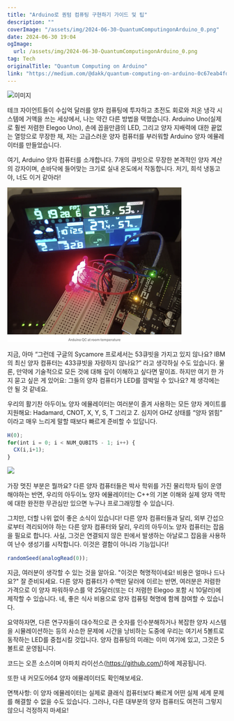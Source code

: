 ```yaml
---
title: "Arduino로 퀀텀 컴퓨팅 구현하기 가이드 및 팁"
description: ""
coverImage: "/assets/img/2024-06-30-QuantumComputingonArduino_0.png"
date: 2024-06-30 19:04
ogImage: 
  url: /assets/img/2024-06-30-QuantumComputingonArduino_0.png
tag: Tech
originalTitle: "Quantum Computing on Arduino"
link: "https://medium.com/@dakk/quantum-computing-on-arduino-0c67eab4fdfc"
---
```



![이미지](https://miro.medium.com/v2/resize:fit:1000/0*fA_-0zuJ81UEVDTs.gif)

테크 자이언트들이 수십억 달러를 양자 컴퓨팅에 투자하고 초전도 회로와 저온 냉각 시스템에 거액을 쓰는 세상에서, 나는 약간 다른 방법을 택했습니다. Arduino Uno(실제로 훨씬 저렴한 Elegoo Uno), 손에 꼽을만큼의 LED, 그리고 양자 지배력에 대한 끝없는 열망으로 무장한 채, 저는 고급스러운 양자 컴퓨터를 부러워할 Arduino 양자 에뮬레이터를 만들었습니다.

여기, Arduino 양자 컴퓨터를 소개합니다. 7개의 큐빗으로 무장한 본격적인 양자 계산의 강자이며, 손바닥에 들어맞는 크기로 실내 온도에서 작동합니다. 저기, 희석 냉동고야, 너도 이거 같아라!

![이미지](/assets/img/2024-06-30-QuantumComputingonArduino_0.png)

<div class="content-ad"></div>

지금, 아마 “그런데 구글의 Sycamore 프로세서는 53큐빗을 가지고 있지 않나요? IBM의 최신 양자 컴퓨터는 433큐빗을 자랑하지 않나요?” 라고 생각하실 수도 있습니다. 물론, 만약에 기술적으로 모든 것에 대해 깊이 이해하고 싶다면 말이죠. 하지만 여기 한 가지 묻고 싶은 게 있어요: 그들의 양자 컴퓨터가 LED를 깜박일 수 있나요? 제 생각에는 안 될 것 같네요.

우리의 활기찬 아두이노 양자 에뮬레이터는 여러분이 즐겨 사용하는 모든 양자 게이트를 지원해요: Hadamard, CNOT, X, Y, S, T 그리고 Z. 심지어 GHZ 상태를 “양자 얽힘” 이라고 매우 느리게 말할 때보다 빠르게 준비할 수 있답니다.

```js
H(0);  
for(int i = 0; i < NUM_QUBITS - 1; i++) {
  CX(i,i+1);
}
```

<img src="https://miro.medium.com/v2/resize:fit:1000/0*U2A8oH-Ril25vd52.gif" />

<div class="content-ad"></div>

가장 멋진 부분은 뭘까요? 다른 양자 컴퓨터들은 박사 학위를 가진 물리학자 팀이 운영해야하는 반면, 우리의 아두이노 양자 에뮬레이터는 C++의 기본 이해와 실제 양자 역학에 대한 완전한 무관심만 있으면 누구나 프로그래밍할 수 있습니다.

그치만, 더할 나위 없이 좋은 소식이 있습니다! 다른 양자 컴퓨터들과 달리, 외부 간섭으로부터 격리되어야 하는 다른 양자 컴퓨터와 달리, 우리의 아두이노 양자 컴퓨터는 잡음을 필요로 합니다. 사실, 그것은 연결되지 않은 핀에서 발생하는 아날로그 잡음을 사용하여 난수 생성기를 시작합니다. 이것은 결함이 아니라 기능입니다!

```js
randomSeed(analogRead(0));
```

지금, 여러분이 생각할 수 있는 것을 알아요. "이것은 혁명적이네요! 비용은 얼마나 드나요?" 잘 준비되세요. 다른 양자 컴퓨터가 수백만 달러에 이르는 반면, 여러분은 저렴한 가격으로 이 양자 파워하우스를 약 25달러(또는 더 저렴한 Elegoo 포함 시 10달러)에 제작할 수 있습니다. 네, 좋은 식사 비용으로 양자 컴퓨팅 혁명에 함께 참여할 수 있습니다.

<div class="content-ad"></div>

요약하자면, 다른 연구자들이 대수적으로 큰 숫자를 인수분해하거나 복잡한 양자 시스템을 시뮬레이션하는 등의 사소한 문제에 시간을 낭비하는 도중에 우리는 여기서 5볼트로 동작하는 LED를 중첩시킬 것입니다. 양자 컴퓨팅의 미래는 이미 여기에 있고, 그것은 5볼트로 운영됩니다.

코드는 오픈 소스이며 아파치 라이선스(https://github.com/)하에 제공됩니다.

또한 내 커모도어64 양자 에뮬레이터도 확인해보세요.

면책사항: 이 양자 에뮬레이터는 실제로 클래식 컴퓨터보다 빠르게 어떤 실제 세계 문제를 해결할 수 없을 수도 있습니다. 그러나, 다른 대부분의 양자 컴퓨터도 여전히 그렇지 않으니 걱정하지 마세요!